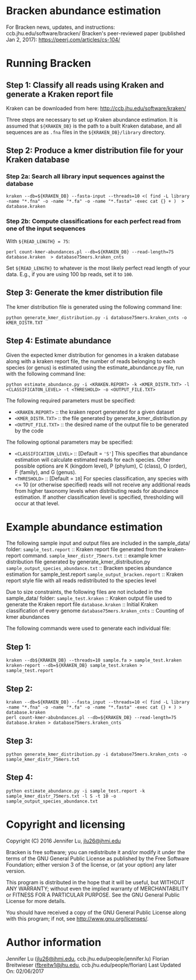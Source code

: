 # Bracken abundance estimation
For Bracken news, updates, and instructions: ccb.jhu.edu/software/bracken/ 
Bracken's peer-reviewed paper (published Jan 2, 2017): https://peerj.com/articles/cs-104/

# Running Bracken
## Step 1: Classify all reads using Kraken and generate a Kraken report file
Kraken can be downloaded from here: http://ccb.jhu.edu/software/kraken/

Three steps are necessary to set up Kraken abundance estimation. 
It is assumed that `${KRAKEN_DB}` is the path to a built Kraken database, 
and all sequences are as `.fna` files in the `${KRAKEN_DB}/library` directory.

## Step 2: Produce a kmer distribution file for your Kraken database
### Step 2a: Search all library input sequences against the database

    kraken --db=${KRAKEN_DB} --fasta-input --threads=10 <( find -L library -name "*.fna" -o -name "*.fa" -o -name "*.fasta" -exec cat {} + )  > database.kraken

### Step 2b: Compute classifications for each perfect read from one of the input sequences
With `${READ_LENGTH} = 75`:

    perl count-kmer-abundances.pl --db=${KRAKEN_DB} --read-length=75 database.kraken  > database75mers.kraken_cnts

Set `${READ_LENGTH}` to whatever is the most likely perfect read length of your data. 
E.g., if you are using 100 bp reads, set it to `100`. 

## Step 3: Generate the kmer distribution file
The kmer distribution file is generated using the following command line:

    python generate_kmer_distribution.py -i database75mers.kraken_cnts -o KMER_DISTR.TXT

## Step 4: Estimate abundance
Given the expected kmer distribution for genomes in a kraken database along
with a kraken report file, the number of reads belonging to each species (or
genus) is estimated using the estimate_abundance.py file, run with the
following command line:

    python estimate_abundance.py -i <KRAKEN.REPORT> -k <KMER_DISTR.TXT> -l <CLASSIFICATON_LEVEL> -t <THRESHOLD> -o <OUTPUT_FILE.TXT>

The following required parameters must be specified:
- `<KRAKEN.REPORT>`     :: the kraken report generated for a given dataset 
- `<KMER_DISTR.TXT>`    :: the file generated by generate_kmer_distribution.py 
- `<OUTPUT_FILE.TXT>`   :: the desired name of the output file to be generated by the code

The following optional parameters may be specified:
- `<CLASSIFICATION_LEVEL>`  :: [Default = `'S'`] This specifies that abundance
    estimation will calculate estimated reads for each species. Other possible
    options are K (kingdom level), P (phylum), C (class), O (order), F (family),
    and G (genus). 
- `<THRESHOLD>`             :: [Default = `10`]  For species classification, any species
    with <= 10 (or otherwise specified) reads will not receive any additional reads
    from higher taxonomy levels when distributing reads for abundance estimation.
    If another classification level is specified, thresholding will occur at
    that level.  

# Example abundance estimation
The following sample input and output files are included in the sample_data/ folder: 
    `sample_test.report`                  :: Kraken report file generated from the kraken-report command. 
    `sample_kmer_distr_75mers.txt`        :: example kmer distribution file generated by generate_kmer_distribution.py
    `sample_output_species_abundance.txt` :: Bracken species abundance estimation for sample_test.report 
    `sample_output_bracken.report`        :: Kraken report style file with all reads redistributed to the species level

Due to size constraints, the following files are not included in the sample_data/ folder:
    `sample_test.kraken`                  :: Kraken output file used to generate the Kraken report file
    `database.kraken`                     :: Initial Kraken classification of every genome
    `database75mers.kraken_cnts`          :: Counting of kmer abundances

The following commands were used to generate each individual file: 

## Step 1:
    kraken --db${KRAKEN_DB} --threads=10 sample.fa > sample_test.kraken
    kraken-report --db=${KRAKEN_DB} sample_test.kraken > sample_test.report 

## Step 2:
    kraken --db=${KRAKEN_DB} --fasta_input --threads=10 <( find -L library -name "*.fna" -o -name "*.fa" -o -name "*.fasta" -exec cat {} + ) > database.kraken 
    perl count-kmer-abubndances.pl --db=${KRAKEN_DB} --read-length=75 database.kraken > database75mers.kraken_cnts

## Step 3:
    python generate_kmer_distribution.py -i database75mers.kraken_cnts -o sample_kmer_distr_75mers.txt

## Step 4: 
    python estimate_abundance.py -i sample_test.report -k sample_kmer_distr_75mers.txt -l S -t 10 -o sample_output_species_abundance.txt 

# Copyright and licensing
Copyright (C) 2016 Jennifer Lu, jlu26@jhmi.edu

Bracken is free software; you can redistribute it and/or modify
it under the terms of the GNU General Public License as published by
the Free Software Foundation; either version 3 of the license, or
(at your option) any later version.

This program is distributed in the hope that it will be useful,
but WITHOUT ANY WARRANTY; without even the implied warranty of
MERCHANTABILITY or FITNESS FOR A PARTICULAR PURPOSE. See the
GNU General Public License for more details.

You should have received a copy of the GNU General Public License
along with this program; if not, see <http://www.gnu.org/licenses/>.
    
# Author information
Jennifer Lu (jlu26@jhmi.edu, ccb.jhu.edu/people/jennifer.lu)
Florian Breitwieser (fbreitw1@jhu.edu, ccb.jhu.edu/people/florian)
Last Updated On: 02/06/2017
